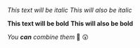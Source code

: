 *This text will be italic*
_This will also be italic_

**This text will be bold**
__This will also be bold__

_You **can** combine them_ 🌲 😲

